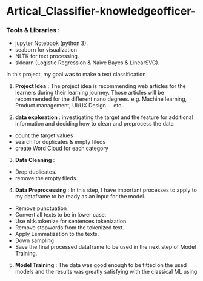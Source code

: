 # Artical_Classifier-knowledgeofficer-


<h3 align="left">Tools & Libraries :</h3>

- jupyter Notebook (python 3).
- seaborn for visualization
- NLTK for text processing.
- sklearn (Logistic Regression & Naive Bayes & LinearSVC).

<p align="left"> In this project, my goal was to make a text classification </p>

1. **Project Idea** : The project idea is recommending web articles for the learners during their learning journey. Those articles will be recommended for the different nano degrees. e.g. Machine learning, Product management, UI/UX Design ... etc..

2. **data exploration** : investigating the target and the feature for additional information and deciding how to clean and preprocess the data
- count the target values
- search for duplicates & empty fileds
- create Word Cloud for each category 

3. **Data Cleaning** : 
- Drop duplicates.
- remove the empty fileds.


4. **Data Preprocessing**  : In this step, I have important processes to apply to my dataframe to be ready as an input for the model.
- Remove punctuation
- Convert all texts to be in lower case.
- Use nltk.tokenize for sentences tokenization.
- Remove stopwords from the tokenized text.
- Apply Lemmatization to the texts.
- Down sampling
- Save the final processed dataframe to be used in the next step of Model Training.

5. **Model Training** : The data was good enough to be fitted on the used models and the results was greatly satisfying with the classical ML using 
